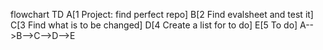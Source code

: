 flowchart TD
    A[1 Project: find perfect repo]
    B[2 Find evalsheet and test it]
    C[3 Find what is to be changed]
    D[4 Create a list for to do]
    E[5 To do]
    A-->B-->C-->D-->E

